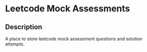 # Leetcode Mock Assessments

## Description

A place to store leetcode mock assessment questions and solution attempts.
